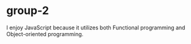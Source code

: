 # group-2

I enjoy JavaScript because it utilizes both Functional programming and Object-oriented programming.